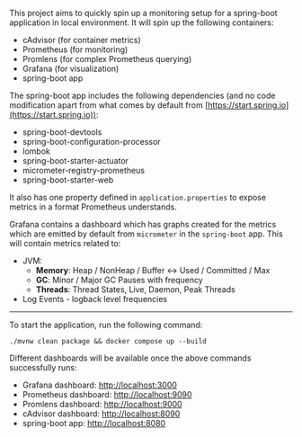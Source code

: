 This project aims to quickly spin up a monitoring setup for a spring-boot application in local environment. It will spin up the following containers:
- cAdvisor (for container metrics)
- Prometheus (for monitoring)
- Promlens (for complex Prometheus querying)
- Grafana (for visualization)
- spring-boot app

The spring-boot app includes the following dependencies (and no code modification apart from what comes by default from [https://start.spring.io](https://start.spring.io)):
- spring-boot-devtools
- spring-boot-configuration-processor
- lombok
- spring-boot-starter-actuator
- micrometer-registry-prometheus
- spring-boot-starter-web

It also has one property defined in `application.properties` to expose metrics in a format Prometheus understands.

Grafana contains a dashboard which has graphs created for the metrics which are emitted by default from `micrometer` in the `spring-boot` app.
This will contain metrics related to:
- JVM:
    - **Memory**: Heap / NonHeap / Buffer <-> Used / Committed / Max
    - **GC**: Minor / Major GC Pauses with frequency
    - **Threads**: Thread States, Live, Daemon, Peak Threads
- Log Events - logback level frequencies

---

To start the application, run the following command:

```
./mvnw clean package && docker compose up --build
```

Different dashboards will be available once the above commands successfully runs:
- Grafana dashboard: [http://localhost:3000](http://localhost:3000)
- Prometheus dashboard: [http://localhost:9090](http://localhost:9090)
- Promlens dashboard: [http://localhost:9000](http://localhost:9000)
- cAdvisor dashboard: [http://localhost:8090](http://localhost:8090)
- spring-boot app: [http://localhost:8080](http://localhost:8080)